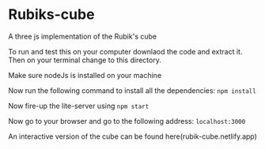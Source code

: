 # Rubiks-cube
A three js implementation of the Rubik's cube

To run and test this on your computer downlaod the code and extract it.
Then on your terminal change to this directory.

Make sure nodeJs is installed on your machine

Now run the following command to install all the dependencies:
```npm install```

Now fire-up the lite-server using
```npm start```

Now go to your browser and go to the following address:
```localhost:3000```

An interactive version of the cube can be found here(rubik-cube.netlify.app)
